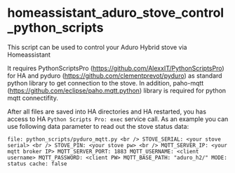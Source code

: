 # homeassistant_aduro_stove_control_python_scripts
This script can be used to control your Aduro Hybrid stove via Homeassistant

It requires PythonScriptsPro (https://github.com/AlexxIT/PythonScriptsPro) for HA and pyduro (https://github.com/clementprevot/pyduro) as standard python library to get connection to the stove. In addition, paho-mqtt (https://github.com/eclipse/paho.mqtt.python) library is required for python mqtt connectifity. 

After all files are saved into HA directories and HA restarted, you has access to HA `Python Scripts Pro: exec` service call.
As an example you can use following data parameter to read out the stove status data:

`
file: python_scripts/pyduro_mqtt.py <br />
STOVE_SERIAL: <your stove serial> <br />
STOVE_PIN: <your stove pw> <br />
MQTT_SERVER_IP: <your mqtt broker IP>
MQTT_SERVER_PORT: 1883
MQTT_USERNAME: <client username>
MQTT_PASSWORD: <client PW>
MQTT_BASE_PATH: "aduro_h2/"
MODE: status
cache: false
`

